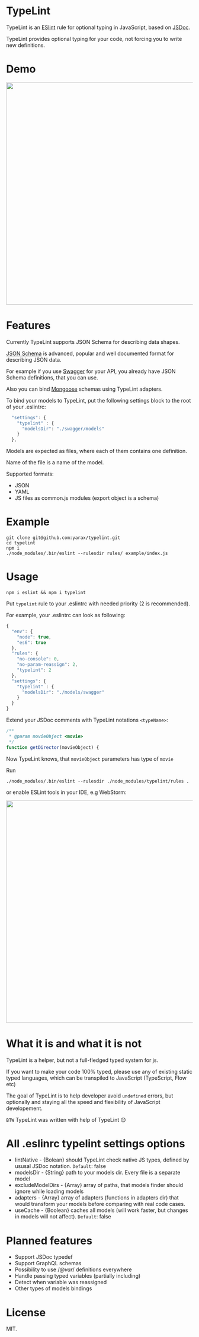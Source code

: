 # TypeLint

TypeLint is an [ESlint](http://eslint.org) rule for optional typing in JavaScript, based on [JSDoc](http://usejsdoc.org/).

TypeLint provides optional typing for your code, not forcing you to write new definitions.

# Demo

<img src="http://yarax.ru/images/demo.gif" width="600"/>

# Features

Currently TypeLint supports JSON Schema for describing data shapes.

[JSON Schema](http://json-schema.org/) is advanced, popular and well documented format for describing JSON data.


For example if you use [Swagger](http://swagger.io/) for your API, you already have JSON Schema definitions, that you can use.

Also you can bind [Mongoose](http://mongoosejs.com) schemas using TypeLint adapters.

To bind your models to TypeLint, put the following settings block to the root of your .eslintrc:

```js
  "settings": {
    "typelint" : {
      "modelsDir": "./swagger/models"
    }
  },
```

Models are expected as files, where each of them contains one definition.

Name of the file is a name of the model.

Supported formats:
* JSON
* YAML
* JS files as common.js modules (export object is a schema)

# Example

```
git clone git@github.com:yarax/typelint.git
cd typelint
npm i
./node_modules/.bin/eslint --rulesdir rules/ example/index.js
```

# Usage

```
npm i eslint && npm i typelint
```

Put `typelint` rule to your .eslintrc with needed priority (2 is recommended).

For example, your .eslintrc can look as following:
```js
{
  "env": {
    "node": true,
    "es6": true
  },
  "rules": {
    "no-console": 0,
    "no-param-reassign": 2,
    "typelint": 2
  },
  "settings": {
    "typelint" : {
      "modelsDir": "./models/swagger"
    }
  }
}

```

Extend your JSDoc comments with TypeLint notations `<typeName>`:

```js
/**
 * @param movieObject <movie>
 */
function getDirector(movieObject) {

```
Now TypeLint knows, that `movieObject` parameters has type of `movie`

Run
```
./node_modules/.bin/eslint --rulesdir ./node_modules/typelint/rules .
```

or enable ESLint tools in your IDE, e.g WebStorm:

<img src="http://yarax.ru/images/wslint.png" width="600"/>

# What it is and what it is not

TypeLint is a helper, but not a full-fledged typed system for js.

If you want to make your code 100% typed, please use any of existing static typed languages, which can be transpiled to JavaScript (TypeScript, Flow etc)

The goal of TypeLint is to help developer avoid `undefined` errors, but optionally and staying all the speed and flexibility of JavaScript developement.

`BTW` TypeLint was written with help of TypeLint 😊️

# All .eslinrc typelint settings options

* lintNative - {Bolean} should TypeLint check native JS types, defined by ususal JSDoc notation. `Default`: false
* modelsDir - {String} path to your models dir. Every file is a separate model
* excludeModelDirs - {Array} array of paths, that models finder should ignore while loading models
* adapters - {Array} array of adapters (functions in adapters dir) that would transform your models before comparing with real code cases.
* useCache - {Boolean} caches all models (will work faster, but changes in models will not affect). `Default`: false

# Planned features

* Support JSDoc typedef
* Support GraphQL schemas
* Possibility to use /*@var*/ definitions everywhere
* Handle passing typed variables (partially including)
* Detect when variable was reassigned 
* Other types of models bindings

# License

MIT.